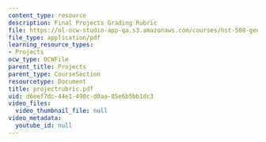 ```yaml
---
content_type: resource
description: Final Projects Grading Rubric
file: https://ol-ocw-studio-app-qa.s3.amazonaws.com/courses/hst-508-genomics-and-computational-biology-fall-2002/d6eef7dc44e1490cd0aa85e6b5bb1dc3_projectrubric.pdf
file_type: application/pdf
learning_resource_types:
- Projects
ocw_type: OCWFile
parent_title: Projects
parent_type: CourseSection
resourcetype: Document
title: projectrubric.pdf
uid: d6eef7dc-44e1-490c-d0aa-85e6b5bb1dc3
video_files:
  video_thumbnail_file: null
video_metadata:
  youtube_id: null
---
```

